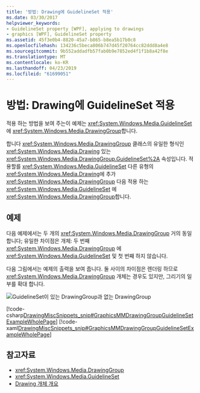 ```yaml
---
title: '방법: Drawing에 GuidelineSet 적용'
ms.date: 03/30/2017
helpviewer_keywords:
- GuidelineSet property [WPF], applying to drawings
- graphics [WPF], GuidelineSet property
ms.assetid: 45f3e0b4-8820-45a7-b865-b8ea5b17b0c8
ms.openlocfilehash: 134236c5beca806b747d45f20764cc82ddd8a4e8
ms.sourcegitcommit: 9b552addadfb57fab0b9e7852ed4f1f1b8a42f8e
ms.translationtype: MT
ms.contentlocale: ko-KR
ms.lasthandoff: 04/23/2019
ms.locfileid: "61699051"
---
```

# <a name="how-to-apply-a-guidelineset-to-a-drawing"></a>방법: Drawing에 GuidelineSet 적용
적용 하는 방법을 보여 주는이 예제는 <xref:System.Windows.Media.GuidelineSet> 에 <xref:System.Windows.Media.DrawingGroup>합니다.  
  
 합니다 <xref:System.Windows.Media.DrawingGroup> 클래스의 유일한 형식인 <xref:System.Windows.Media.Drawing> 있는 <xref:System.Windows.Media.DrawingGroup.GuidelineSet%2A> 속성입니다. 적용할를 <xref:System.Windows.Media.GuidelineSet> 다른 유형의 <xref:System.Windows.Media.Drawing>에 추가 <xref:System.Windows.Media.DrawingGroup> 다음 적용 하는 <xref:System.Windows.Media.GuidelineSet> 에 <xref:System.Windows.Media.DrawingGroup>합니다.  
  
## <a name="example"></a>예제  
 다음 예제에서는 두 개의 <xref:System.Windows.Media.DrawingGroup> 거의 동일 합니다; 유일한 차이점은 개체: 두 번째 <xref:System.Windows.Media.DrawingGroup> 에 <xref:System.Windows.Media.GuidelineSet> 및 첫 번째 하지 않습니다.  
  
 다음 그림에서는 예제의 출력을 보여 줍니다. 둘 사이의 차이점은 렌더링 하므로 <xref:System.Windows.Media.DrawingGroup> 개체는 경우도 있지만, 그리기의 일부를 확대 합니다.  
  
 ![GuidelineSet이 있는 DrawingGroup과 없는 DrawingGroup](./media/graphicsmm-drawinggroup-guidelineset.png "graphicsmm_drawinggroup_guidelineset")  
  
 [!code-csharp[DrawingMiscSnippets_snip#GraphicsMMDrawingGroupGuidelineSetExampleWholePage](~/samples/snippets/csharp/VS_Snippets_Wpf/DrawingMiscSnippets_snip/CSharp/DrawingGroupGuidelineSetExample.cs#graphicsmmdrawinggroupguidelinesetexamplewholepage)]
 [!code-xaml[DrawingMiscSnippets_snip#GraphicsMMDrawingGroupGuidelineSetExampleWholePage](~/samples/snippets/xaml/VS_Snippets_Wpf/DrawingMiscSnippets_snip/XAML/DrawingGroupGuidelineSetExample.xaml#graphicsmmdrawinggroupguidelinesetexamplewholepage)]  
  
## <a name="see-also"></a>참고자료

- <xref:System.Windows.Media.DrawingGroup>
- <xref:System.Windows.Media.GuidelineSet>
- [Drawing 개체 개요](drawing-objects-overview.md)
